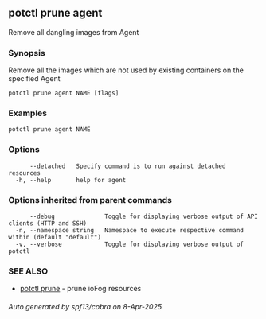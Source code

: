 ## potctl prune agent

Remove all dangling images from Agent

### Synopsis

Remove all the images which are not used by existing containers on the specified Agent

```
potctl prune agent NAME [flags]
```

### Examples

```
potctl prune agent NAME
```

### Options

```
      --detached   Specify command is to run against detached resources
  -h, --help       help for agent
```

### Options inherited from parent commands

```
      --debug              Toggle for displaying verbose output of API clients (HTTP and SSH)
  -n, --namespace string   Namespace to execute respective command within (default "default")
  -v, --verbose            Toggle for displaying verbose output of potctl
```

### SEE ALSO

* [potctl prune](potctl_prune.md)	 - prune ioFog resources

###### Auto generated by spf13/cobra on 8-Apr-2025
